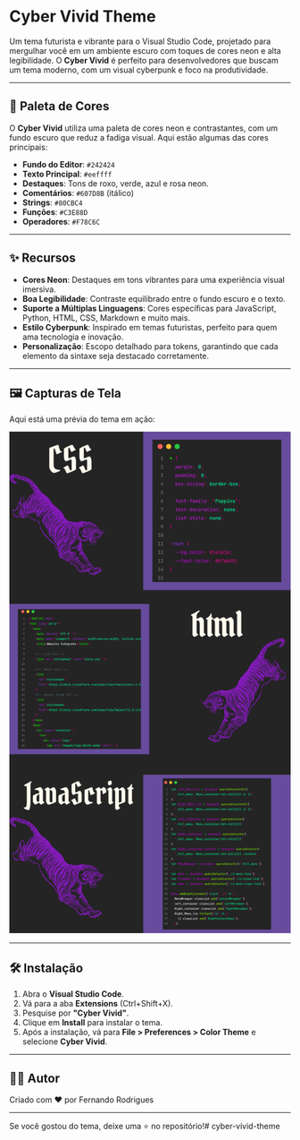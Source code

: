 # Cyber Vivid Theme

Um tema futurista e vibrante para o Visual Studio Code, projetado para mergulhar você em um ambiente escuro com toques de cores neon e alta legibilidade. O **Cyber Vivid** é perfeito para desenvolvedores que buscam um tema moderno, com um visual cyberpunk e foco na produtividade.

---

## 🎨 Paleta de Cores

O **Cyber Vivid** utiliza uma paleta de cores neon e contrastantes, com um fundo escuro que reduz a fadiga visual. Aqui estão algumas das cores principais:

- **Fundo do Editor**: `#242424`
- **Texto Principal**: `#eeffff`
- **Destaques**: Tons de roxo, verde, azul e rosa neon.
- **Comentários**: `#607D8B` (itálico)
- **Strings**: `#80CBC4`
- **Funções**: `#C3E88D`
- **Operadores**: `#F78C6C`

---

## ✨ Recursos

- **Cores Neon**: Destaques em tons vibrantes para uma experiência visual imersiva.
- **Boa Legibilidade**: Contraste equilibrado entre o fundo escuro e o texto.
- **Suporte a Múltiplas Linguagens**: Cores específicas para JavaScript, Python, HTML, CSS, Markdown e muito mais.
- **Estilo Cyberpunk**: Inspirado em temas futuristas, perfeito para quem ama tecnologia e inovação.
- **Personalização**: Escopo detalhado para tokens, garantindo que cada elemento da sintaxe seja destacado corretamente.

---

## 🖼️ Capturas de Tela

Aqui está uma prévia do tema em ação:


<a href="https://github.com/Fe7rodrigues/cyber-vivid-theme/blob/e5ffb3b57eae81236ff2a625753e6726e24599d8/-.png" target="_BLANK">
    <img alt="Example" src="https://github.com/Fe7rodrigues/cyber-vivid-theme/blob/e5ffb3b57eae81236ff2a625753e6726e24599d8/-.png">
</a>


---

## 🛠️ Instalação

1. Abra o **Visual Studio Code**.
2. Vá para a aba **Extensions** (Ctrl+Shift+X).
3. Pesquise por **"Cyber Vivid"**.
4. Clique em **Install** para instalar o tema.
5. Após a instalação, vá para **File > Preferences > Color Theme** e selecione **Cyber Vivid**.

---

## 👨‍💻 Autor

Criado com ❤️ por Fernando Rodrigues

---

Se você gostou do tema, deixe uma ⭐ no repositório!# cyber-vivid-theme
